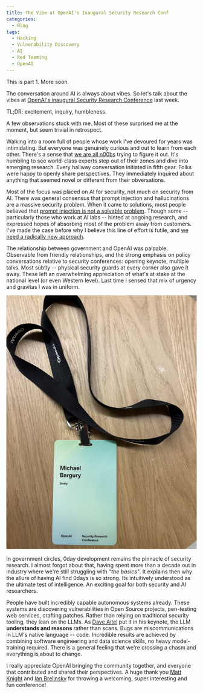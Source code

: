 ```yaml
---
title: The Vibe at OpenAI's Inaugural Security Research Conf
categories:
  - Blog
tags:
  - Hacking
  - Vulnerability Discovery
  - AI
  - Red Teaming
  - OpenAI
---
```


This is part 1. More soon.

The conversation around AI is always about vibes.
So let's talk about the vibes at [OpenAI's inaugural Security Research Conference](https://www.linkedin.com/posts/daveaitel_thanks-everyone-for-coming-to-the-inaugural-activity-7324492962892046336-Gyu9) last week.

TL;DR: excitement, inquiry, humbleness.

A few observations stuck with me.
Most of these surprised me at the moment, but seem trivial in retrospect.

Walking into a room full of people whose work I've devoured for years was intimidating.
But everyone was genuinely curious and out to learn from each other.
There's a sense that [we are all n00bs](https://youtu.be/FH6P288i2PE?si=9TxeP06NUap2fJMk&t=2276) trying to figure it out.
It's humbling to see world-class experts step out of their zones and dive into emerging research.
Every hallway conversation initiated in fifth gear.
Folks were happy to openly share perspectives.
They immediately inquired about anything that seemed novel or different from their obversations.

Most of the focus was placed on AI for security, not much on security from AI.
There was general consensus that prompt injection and hallucinations are a massive security problem.
When it came to solutions, most people believed that [prompt injection is not a solvable problem](https://www.mbgsec.com/posts/2025-04-29-there-is-nothing-responsible-about-disclosure-of/).
Though some -- particularly those who work at AI labs -- hinted at ongoing research, and expressed hopes of absorbing most of the problem away from customers.
I've made the case before why I believe this line of effort is futile, and [we need a radically new approach](https://www.mbgsec.com/posts/2025-04-28-beyond-prompt-injection/).

The relationship between government and OpenAI was palpable.
Observable from friendly relationships, and the strong emphasis on policy conversations relative to security conferences: opening keynote, multiple talks.
Most subtly -- physical security guards at every corner also gave it away.
These left an overwhelming appreciation of what's at stake at the national level (or even Western level).
Last time I sensed that mix of urgency and gravitas I was in uniform.

![OpenAI Security Research Conference Badge](/assets/images/2025-05-04-oai-security-conf-vibe/9741B7CF-7828-4E6C-AA0A-5A3644E1173D_1_105_c.jpeg)

In government circles, 0day development remains the pinnacle of security research.
I almost forgot about that, having spent more than a decade out in industry where we're still struggling with *"the basics"*.
It explains then why the allure of having AI find 0days is so strong.
Its intuitively understood as the ultimate test of intelligence.
An exciting goal for both security and AI researchers.

People have built incredibly capable autonomous systems already.
These systems are discovering vulnerabilities in Open Source projects, pen-testing web services, crafting patches.
Rather than relying on traditional security tooling, they lean on the LLMs.
As [Dave Aitel](https://x.com/daveaitel) put it in his keynote, the LLM **understands and reasons** rather than scans.
Bugs are miscommunications in LLM's native language -- code.
Incredible results are achieved by combining software engineering and data science skills, no heavy model-training required. 
There is a general feeling that we're crossing a chasm and everything is about to change.

I really appreciate OpenAI bringing the community together, and everyone that contributed and shared their perspectives.
A huge thank you [Matt Knight](https://www.linkedin.com/in/matthewfknight) and [Ian Brelinsky](https://www.linkedin.com/in/ianbre) for throwing a welcoming, super interesting and fun conference!